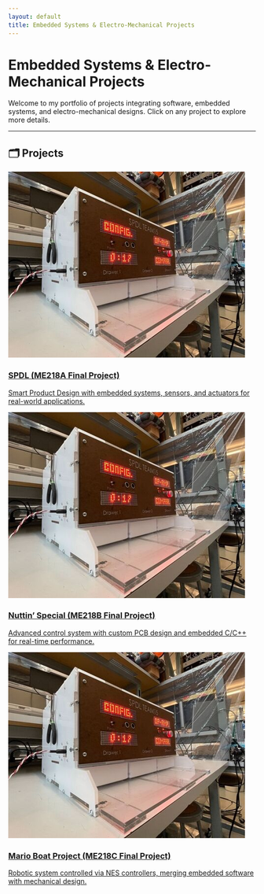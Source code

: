 ```yaml
---
layout: default
title: Embedded Systems & Electro-Mechanical Projects
---
```


# Embedded Systems & Electro-Mechanical Projects

Welcome to my portfolio of projects integrating software, embedded systems, and electro-mechanical designs. Click on any project to explore more details.

---

## 🗂️ Projects

<div class="project-grid">
  <div class="project-card">
    <a href="me218a-spdl.md">
      <img src="/assets/images/ph.jpg" alt="SPDL Project Thumbnail">
      <div class="card-content">
        <h3>SPDL (ME218A Final Project)</h3>
        <p>Smart Product Design with embedded systems, sensors, and actuators for real-world applications.</p>
      </div>
    </a>
  </div>

  <div class="project-card">
    <a href="me218b-nuttin-special.md">
      <img src="/assets/images/ph.jpg" alt="Nuttin' Special Project Thumbnail">
      <div class="card-content">
        <h3>Nuttin’ Special (ME218B Final Project)</h3>
        <p>Advanced control system with custom PCB design and embedded C/C++ for real-time performance.</p>
      </div>
    </a>
  </div>

  <div class="project-card">
    <a href="me218c-mario-boat.md">
      <img src="/assets/images/ph.jpg" alt="Mario Boat Project Thumbnail">
      <div class="card-content">
        <h3>Mario Boat Project (ME218C Final Project)</h3>
        <p>Robotic system controlled via NES controllers, merging embedded software with mechanical design.</p>
      </div>
    </a>
  </div>
</div>
